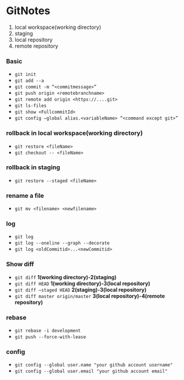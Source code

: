 # GitNotes


1. local workspace(working directory)
2. staging
3. local repository
4. remote repository

### Basic

- `git init`
- `git add --a`
- `git commit -m “<commitmessage>”`
- `git push origin <remotebranchname>`
- `git remote add origin <https://....git>`
- `git ls-files`
- `git show <FullcommitId>`
- `git config —global alias.<variableName> “<command except git>”`



### rollback in local workspace(working directory)

- `git restore <fileName>`
- `git checkout -- <fileName>`

### rollback in staging

- `git restore --staged <fileName>`

### rename a file
- `git mv <filename> <newfilename>`

### log
- `git log`
- `git log --oneline --graph --decorate`
- `git log <oldCommitid>...<newCommitid>`

### Show diff

- `git diff`						              **1(working directory)-2(staging)**
- `git diff HEAD`							        **1(working directory)-3(local repository)**
- `git diff —staged HEAD`				      **2(staging)-3(local repository)**
- `git diff master origin/master`			**3(local repository)-4(remote repository)**


### rebase

- `git rebase -i development`
- `git push --force-with-lease`

### config

- `git config --global user.name "your github account username"`
- `git config --global user.email "your github account email"`
